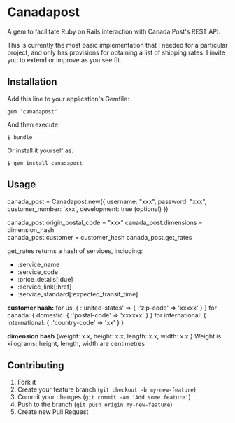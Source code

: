 # Canadapost

A gem to facilitate Ruby on Rails interaction with Canada Post's REST API. 

This is currently the most basic implementation that I needed for a particular project, and only has provisions for obtaining a list of shipping rates. I invite you to extend or improve as you see fit.

## Installation

Add this line to your application's Gemfile:

    gem 'canadapost'

And then execute:

    $ bundle

Or install it yourself as:

    $ gem install canadapost

## Usage
canada_post = Canadapost.new({
	 			username: "xxx", 
			 	password: "xxx",
			 	customer_number: 'xxx',
			 	development: true (optional) 
			 	})

canada_post.origin_postal_code = "xxx"
canada_post.dimensions = dimension_hash			 
canada_post.customer = customer_hash
canada_post.get_rates

get_rates returns a hash of services, including:
- :service_name
- :service_code
- :price_details[:due]
- :service_link[:href]
- :service_standard[:expected_transit_time]

**customer hash:**
for us: { :'united-states' => { :'zip-code' => 'xxxxx' } }
for canada: { domestic: { :'postal-code' => 'xxxxxx' } }
for international: { international: { :'country-code' => 'xx' } }

**dimension hash**
{weight: x.x, height: x.x, length: x.x, width: x.x } 
Weight is kilograms; height, length, width are centimetres

## Contributing

1. Fork it
2. Create your feature branch (`git checkout -b my-new-feature`)
3. Commit your changes (`git commit -am 'Add some feature'`)
4. Push to the branch (`git push origin my-new-feature`)
5. Create new Pull Request
